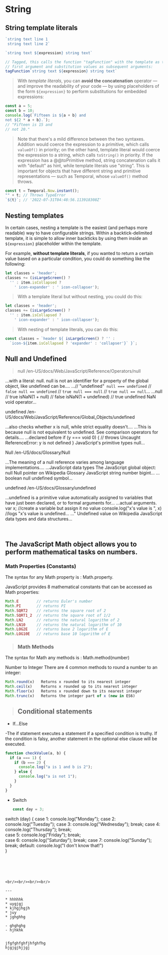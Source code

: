 # String
## String template literals

```js
`string text line 1
 string text line 2`

`string text ${expression} string text`

// Tagged, this calls the function "tagFunction" with the template as the
// first argument and substitution values as subsequent arguments:
tagFunction`string text ${expression} string text`
```

> With _template literals_, you can __avoid the concatenation__ operator — and improve the readability of your code — by using placeholders of the form `${expression}` to perform substitutions for embedded expressions:

```js
const a = 5;
const b = 10;
console.log(`Fifteen is ${a + b} and
not ${2 * a + b}.`);
// "Fifteen is 15 and
// not 20."

```

> Note that there's a mild difference between the two syntaxes. Addition would coerce the expression to a primitive, which calls `valueOf()` in priority; on the other hand, template literal would coerce the expression to a string, which calls `toString()` in priority. If the expression has a @@toPrimitive method, string concatenation calls it with "default" as hint, while template literals use "string". This is important for objects that have different string and primitive representations — such as Temporal, whose `valueOf()` method throws.

```js
const t = Temporal.Now.instant();
"" + t; // Throws TypeError
`${t}`; // '2022-07-31T04:48:56.113918308Z'

```

## Nesting templates

In certain cases, nesting a template is the easiest (and perhaps more readable) way to have configurable strings. Within a backtick-delimited template, it is simple to allow inner backticks by using them inside an `${expression}` placeholder within the template.

For example, __without template literals__, if you wanted to return a certain value based on a particular condition, you could do something like the following:

```js
let classes = 'header';
classes += (isLargeScreen() ?
  '' : item.isCollapsed ?
    ' icon-expander' : ' icon-collapser');

```
>With a template literal but without nesting, you could do this:

```js
let classes = 'header';
classes += (isLargeScreen() ?
  '' : item.isCollapsed ?
    ' icon-expander' : ' icon-collapser');

```
>With nesting of template literals, you can do this:

```js
const classes = `header ${ isLargeScreen() ? '' :
  `icon-${item.isCollapsed ? 'expander' : 'collapser'}` }`;

```

## Null and Undefined

>null
/en-US/docs/Web/JavaScript/Reference/Operators/null

…with a literal: null. null is not an identifier for a property of the global object, like undefined can be.…
…// "undefined"` null === undefined` // `false null == undefined` // `true null === null` // `true null == null`…
…null // true isNaN(1 + null) // false isNaN(1 + undefined) // true undefined NaN void operator…

undefined
/en-US/docs/Web/JavaScript/Reference/Global_Objects/undefined

…also checks whether x is null, while strict equality doesn't.…
…This is because null is not equivalent to undefined. See comparison operators for details.…
…declared before if (y === void 0) { // throws Uncaught ReferenceError: y is not defined } JavaScript's primitive types null…

Null
/en-US/docs/Glossary/Null

…The meaning of a null reference varies among language implementations.…
…JavaScript data types The JavaScript global object: null Null pointer on Wikipedia Glossary JavaScript string number bigint…
…boolean null undefined symbol…

undefined
/en-US/docs/Glossary/undefined

…undefined is a primitive value automatically assigned to variables that have just been declared, or to formal arguments for…
…actual arguments. var x; //create a variable but assign it no value console.log("x's value is ", x) //logs "x's value is undefined…
…" Undefined value on Wikipedia JavaScript data types and data structures…

<br/>



## The JavaScript Math object allows you to perform mathematical tasks on numbers.

### Math Properties (Constants)
The syntax for any Math property is : Math.property.

JavaScript provides 8 mathematical constants that can be accessed as Math properties:

```js
Math.E        // returns Euler's number
Math.PI       // returns PI
Math.SQRT2    // returns the square root of 2
Math.SQRT1_2  // returns the square root of 1/2
Math.LN2      // returns the natural logarithm of 2
Math.LN10     // returns the natural logarithm of 10
Math.LOG2E    // returns base 2 logarithm of E
Math.LOG10E   // returns base 10 logarithm of E

```

>### Math Methods
The syntax for Math any methods is : Math.method(number)

Number to Integer
There are 4 common methods to round a number to an integer:

```js
Math.round(x)	Returns x rounded to its nearest integer
Math.ceil(x)	Returns x rounded up to its nearest integer
Math.floor(x)	Returns x rounded down to its nearest integer
Math.trunc(x)	Returns the integer part of x (new in ES6)

```
>## Conditional statements


* If...Else

-The if statement executes a statement if a specified condition is truthy. If the condition is falsy, another statement in the optional else clause will be executed.

``` js
function checkValue(a, b) {
  if (a === 1) {
    if (b === 2) {
      console.log("a is 1 and b is 2");
    } else {
      console.log("a is not 1");
    }
  }
}

```
* Switch
  
  ``` js
  const day = 3;
switch (day) { 
  case 1:
    console.log("Monday");
  case 2:
    console.log("Tuesday");
  case 3:
    console.log("Wednesday");
    break;
  case 4:
    console.log("Thursday");
    break;    
  case 5:
    console.log("Friday");
    break;   
  case 6:
    console.log("Saturday");
    break; 
  case 7:
    console.log("Sunday"); 
    break;
  default:
      console.log("I don't know that!")     
  }
  ```





<br/><br/><br/><br/>

---

* hhhhhk
  * uygjgj
  * kjhgjhgjh
* juy
* jghghhg

- ghghghg
- hjhkhk


jfgfghfghfjhfghfhg  
hjgjgjhjjgj